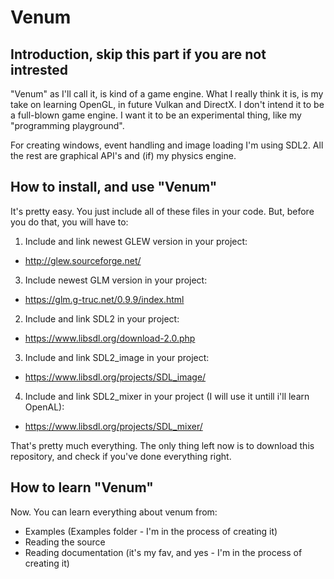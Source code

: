 # Venum 


## Introduction, skip this part if you are not intrested

"Venum" as I'll call it, is kind of a game engine. 
What I really think it is, is my take on learning OpenGL, in future Vulkan and DirectX.
I don't intend it to be a full-blown game engine. I want it to be an experimental thing, like my "programming playground". 

For creating windows, event handling and image loading I'm using SDL2. 
All the rest are graphical API's and (if) my physics engine.


## How to install, and use "Venum"

It's pretty easy. You just include all of these files in your code. 
But, before you do that, you will have to:

1) Include and link newest GLEW version in your project:
- http://glew.sourceforge.net/
3) Include newest GLM version in your project:
- https://glm.g-truc.net/0.9.9/index.html
2) Include and link SDL2 in your project:
- https://www.libsdl.org/download-2.0.php
3) Include and link SDL2_image in your project:
- https://www.libsdl.org/projects/SDL_image/
4) Include and link SDL2_mixer in your project (I will use it untill i'll learn OpenAL):
- https://www.libsdl.org/projects/SDL_mixer/


That's pretty much everything. The only thing left now is to download this repository, and check if you've done everything right.


## How to learn "Venum"
 
Now. You can learn everything about venum from: 
- Examples (Examples folder - I'm in the process of creating it)
- Reading the source 
- Reading documentation (it's my fav, and yes - I'm in the process of creating it)

